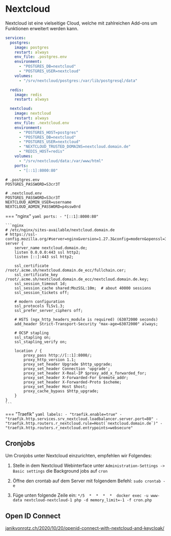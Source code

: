 # Nextcloud

Nextcloud ist eine vielseitige Cloud, welche mit zahlreichen Add-ons um Funktionen erweitert werden kann.

```yaml
services:
  postgres:
    image: postgres
    restart: always
    env_file: .postgres.env
    environment:
      - "POSTGRES_DB=nextcloud"
      - "POSTGRES_USER=nextcloud"
    volumes:
      - "/srv/nextcloud/postgres:/var/lib/postgresql/data"

  redis:
    image: redis
    restart: always

  nextcloud:
    image: nextcloud
    restart: always
    env_file: .nextcloud.env
    environment:
      - "POSTGRES_HOST=postgres"
      - "POSTGRES_DB=nextcloud"
      - "POSTGRES_USER=nextcloud"
      - "NEXTCLOUD_TRUSTED_DOMAINS=nextcloud.domain.de"
      - "REDIS_HOST=redis"
    volumes:
      - "/srv/nextcloud/data:/var/www/html"
    ports:
      - "[::1]:8000:80"
```

```shell
# .postgres.env
POSTGRES_PASSWORD=S3cr3T
```

```shell
# .nextcloud.env
POSTGRES_PASSWORD=S3cr3T
NEXTCLOUD_ADMIN_USER=username
NEXTCLOUD_ADMIN_PASSWORD=p4ssw0rd
```

=== "nginx"
    ```yaml
        ports:
          - "[::1]:8000:80"
    ```

    ```nginx
    # /etc/nginx/sites-available/nextcloud.domain.de
    # https://ssl-config.mozilla.org/#server=nginx&version=1.27.3&config=modern&openssl=3.4.0&ocsp=false&guideline=5.7
    server {
        server_name nextcloud.domain.de;
        listen 0.0.0.0:443 ssl http2;
        listen [::]:443 ssl http2;

        ssl_certificate /root/.acme.sh/nextcloud.domain.de_ecc/fullchain.cer;
        ssl_certificate_key /root/.acme.sh/nextcloud.domain.de_ecc/nextcloud.domain.de.key;
        ssl_session_timeout 1d;
        ssl_session_cache shared:MozSSL:10m;  # about 40000 sessions
        ssl_session_tickets off;

        # modern configuration
        ssl_protocols TLSv1.3;
        ssl_prefer_server_ciphers off;

        # HSTS (ngx_http_headers_module is required) (63072000 seconds)
        add_header Strict-Transport-Security "max-age=63072000" always;

        # OCSP stapling
        ssl_stapling on;
        ssl_stapling_verify on;

        location / {
            proxy_pass http://[::1]:8000/;
            proxy_http_version 1.1;
            proxy_set_header Upgrade $http_upgrade;
            proxy_set_header Connection 'upgrade';
            proxy_set_header X-Real-IP $proxy_add_x_forwarded_for;
            proxy_set_header X-Forwarded-For $remote_addr;
            proxy_set_header X-Forwarded-Proto $scheme;
            proxy_set_header Host $host;
            proxy_cache_bypass $http_upgrade;
        }
    }
    ```

=== "Traefik"
    ```yaml
        labels:
          - "traefik.enable=true"
          - "traefik.http.services.srv_nextcloud.loadbalancer.server.port=80"
          - "traefik.http.routers.r_nextcloud.rule=Host(`nextcloud.domain.de`)"
          - "traefik.http.routers.r_nextcloud.entrypoints=websecure"
    ```

## Cronjobs
Um Cronjobs unter Nextcloud einzurichten, empfehlen wir Folgendes:

1. Stelle in dem Nextcloud Webinterface unter `Administration-Settings -> Basic settings` die Background jobs auf `cron`

2. Öffne den crontab auf dem Server mit folgendem Befehl: `sudo crontab -e`

3. Füge unten folgende Zeile ein: `*/5  *  *  *  *  docker exec -u www-data nextcloud-nextcloud-1 php -d memory_limit=-1 -f cron.php`

## Open ID Connect
[janikvonrotz.ch/2020/10/20/openid-connect-with-nextcloud-and-keycloak/](https://janikvonrotz.ch/2020/10/20/openid-connect-with-nextcloud-and-keycloak/)

